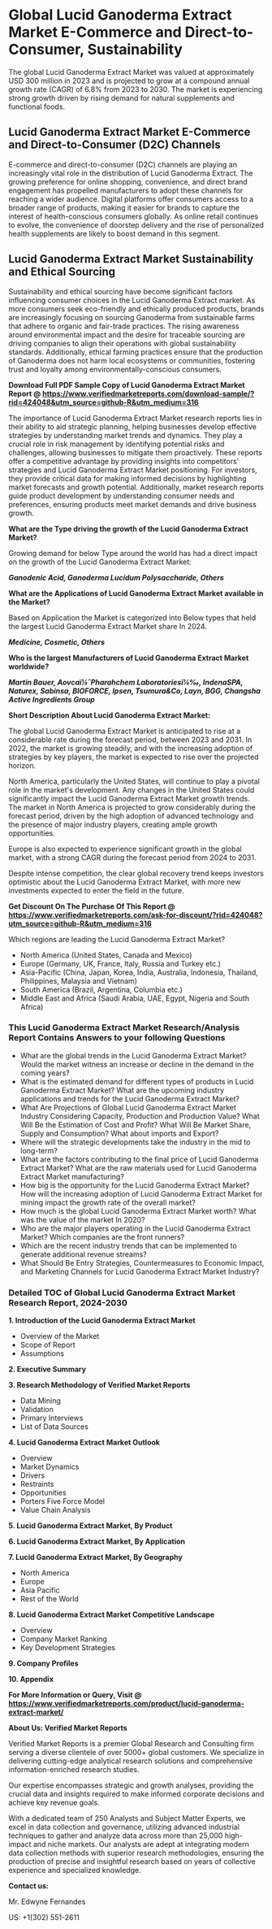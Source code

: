 <h1>Global Lucid Ganoderma Extract Market E-Commerce and Direct-to-Consumer, Sustainability</h1><p class=""><p>The global Lucid Ganoderma Extract Market was valued at approximately USD 300 million in 2023 and is projected to grow at a compound annual growth rate (CAGR) of 6.8% from 2023 to 2030. The market is experiencing strong growth driven by rising demand for natural supplements and functional foods.</p><h2>Lucid Ganoderma Extract Market E-Commerce and Direct-to-Consumer (D2C) Channels</h2><p>E-commerce and direct-to-consumer (D2C) channels are playing an increasingly vital role in the distribution of Lucid Ganoderma Extract. The growing preference for online shopping, convenience, and direct brand engagement has propelled manufacturers to adopt these channels for reaching a wider audience. Digital platforms offer consumers access to a broader range of products, making it easier for brands to capture the interest of health-conscious consumers globally. As online retail continues to evolve, the convenience of doorstep delivery and the rise of personalized health supplements are likely to boost demand in this segment.</p><h2>Lucid Ganoderma Extract Market Sustainability and Ethical Sourcing</h2><p>Sustainability and ethical sourcing have become significant factors influencing consumer choices in the Lucid Ganoderma Extract market. As more consumers seek eco-friendly and ethically produced products, brands are increasingly focusing on sourcing Ganoderma from sustainable farms that adhere to organic and fair-trade practices. The rising awareness around environmental impact and the desire for traceable sourcing are driving companies to align their operations with global sustainability standards. Additionally, ethical farming practices ensure that the production of Ganoderma does not harm local ecosystems or communities, fostering trust and loyalty among environmentally-conscious consumers.</p></p><p class=""><strong>Download Full PDF Sample Copy of Lucid Ganoderma Extract Market Report @ <a href="https://www.verifiedmarketreports.com/download-sample/?rid=424048&utm_source=github-R&utm_medium=316" target="_blank">https://www.verifiedmarketreports.com/download-sample/?rid=424048&utm_source=github-R&utm_medium=316</a></strong></p><p>The importance of&nbsp;Lucid Ganoderma Extract Market research reports lies in their ability to aid strategic planning, helping businesses develop effective strategies by understanding market trends and dynamics. They play a crucial role in risk management by identifying potential risks and challenges, allowing businesses to mitigate them proactively. These reports offer a competitive advantage by providing insights into competitors' strategies and Lucid Ganoderma Extract Market positioning. For investors, they provide critical data for making informed decisions by highlighting market forecasts and growth potential. Additionally, market research reports guide product development by understanding consumer needs and preferences, ensuring products meet market demands and drive business growth.</p><p><strong>What are the&nbsp;Type driving the growth of the Lucid Ganoderma Extract Market?</strong></p><p id="" class="">Growing demand for below Type around the world has had a direct impact on the growth of the Lucid Ganoderma Extract Market:</p><p class=""><em><strong>Ganodenic Acid, Ganoderma Lucidum Polysaccharide, Others</strong></em></p><p class=""><strong>What are the&nbsp;Applications&nbsp;of Lucid Ganoderma Extract Market available in the Market?</strong></p><p id="" class="">Based on Application the Market is categorized into Below types that held the largest Lucid Ganoderma Extract Market share In 2024.</p><p class=""><em><strong>Medicine, Cosmetic, Others</strong></em></p><p class=""><strong>Who is the largest Manufacturers of Lucid Ganoderma Extract Market worldwide?</strong></p><p><em><strong>Martin Bauer, Aovcaï¼ˆPharahchem Laboratoriesï¼‰, IndenaSPA, Naturex, Sabinsa, BIOFORCE, Ipsen, Tsumura&Co, Layn, BGG, Changsha Active Ingredients Group</strong></em></p><p id="" class=""><strong>Short Description About Lucid Ganoderma Extract Market:</strong></p><p>The global Lucid Ganoderma Extract Market is anticipated to rise at a considerable rate during the forecast period, between 2023 and 2031. In 2022, the market is growing steadily, and with the increasing adoption of strategies by key players, the market is expected to rise over the projected horizon.</p><p>North America, particularly the United States, will continue to play a pivotal role in the market's development. Any changes in the United States could significantly impact the Lucid Ganoderma Extract Market growth trends. The market in North America is projected to grow considerably during the forecast period, driven by the high adoption of advanced technology and the presence of major industry players, creating ample growth opportunities.</p><p>Europe is also expected to experience significant growth in the global market, with a strong CAGR during the forecast period from 2024 to 2031.</p><p>Despite intense competition, the clear global recovery trend keeps investors optimistic about the Lucid Ganoderma Extract Market, with more new investments expected to enter the field in the future.</p><p id="" class=""><strong>Get Discount On The Purchase Of This Report @ <a href="https://www.verifiedmarketreports.com/ask-for-discount/?rid=424048?utm_source=github-R&utm_medium=316" target="_blank">https://www.verifiedmarketreports.com/ask-for-discount/?rid=424048?utm_source=github-R&utm_medium=316</a></strong></p><p class="">Which regions are leading the Lucid Ganoderma Extract Market?</p><ul><li>North America (United States, Canada and Mexico)</li><li>Europe (Germany, UK, France, Italy, Russia and Turkey etc.)</li><li>Asia-Pacific (China, Japan, Korea, India, Australia, Indonesia, Thailand, Philippines, Malaysia and Vietnam)</li><li>South America (Brazil, Argentina, Columbia etc.)</li><li>Middle East and Africa (Saudi Arabia, UAE, Egypt, Nigeria and South Africa)</li></ul><h3 id="" class="">This Lucid Ganoderma Extract Market Research/Analysis Report Contains Answers to your following Questions</h3><ul><li>What are the global trends in the Lucid Ganoderma Extract Market? Would the market witness an increase or decline in the demand in the coming years?</li><li>What is the estimated demand for different types of products in Lucid Ganoderma Extract Market? What are the upcoming industry applications and trends for the Lucid Ganoderma Extract Market?</li><li>What Are Projections of Global Lucid Ganoderma Extract Market Industry Considering Capacity, Production and Production Value? What Will Be the Estimation of Cost and Profit? What Will Be Market Share, Supply and Consumption? What about imports and Export?</li><li>Where will the strategic developments take the industry in the mid to long-term?</li><li>What are the factors contributing to the final price of Lucid Ganoderma Extract Market? What are the raw materials used for Lucid Ganoderma Extract Market manufacturing?</li><li>How big is the opportunity for the Lucid Ganoderma Extract Market? How will the increasing adoption of Lucid Ganoderma Extract Market for mining impact the growth rate of the overall market?</li><li>How much is the global Lucid Ganoderma Extract Market worth? What was the value of the market In 2020?</li><li>Who are the major players operating in the Lucid Ganoderma Extract Market? Which companies are the front runners?</li><li>Which are the recent industry trends that can be implemented to generate additional revenue streams?</li><li>What Should Be Entry Strategies, Countermeasures to Economic Impact, and Marketing Channels for Lucid Ganoderma Extract Market Industry?</li></ul><h3 id="" class="">Detailed TOC of Global Lucid Ganoderma Extract Market Research Report, 2024-2030</h3><p id="" class=""><strong>1. Introduction of the Lucid Ganoderma Extract Market</strong></p><ul><li>Overview of the Market</li><li>Scope of Report</li><li>Assumptions</li></ul><p id="" class=""><strong>2. Executive Summary</strong></p><p id="" class=""><strong>3. Research Methodology of Verified Market Reports</strong></p><ul><li>Data Mining</li><li>Validation</li><li>Primary Interviews</li><li>List of Data Sources</li></ul><p id="" class=""><strong>4. Lucid Ganoderma Extract Market Outlook</strong></p><ul><li>Overview</li><li>Market Dynamics</li><li>Drivers</li><li>Restraints</li><li>Opportunities</li><li>Porters Five Force Model</li><li>Value Chain Analysis</li></ul><p id="" class=""><strong>5. Lucid Ganoderma Extract Market, By Product</strong></p><p id="" class=""><strong>6. Lucid Ganoderma Extract Market, By Application</strong></p><p id="" class=""><strong>7. Lucid Ganoderma Extract Market, By Geography</strong></p><ul><li>North America</li><li>Europe</li><li>Asia Pacific</li><li>Rest of the World</li></ul><p id="" class=""><strong>8. Lucid Ganoderma Extract Market Competitive Landscape</strong></p><ul><li>Overview</li><li>Company Market Ranking</li><li>Key Development Strategies</li></ul><p id="" class=""><strong>9. Company Profiles</strong></p><p id="" class=""><strong>10. Appendix</strong></p><p id="" class=""><strong>For More Information or Query, Visit @ <a href="https://www.verifiedmarketreports.com/product/lucid-ganoderma-extract-market/" target="_blank">https://www.verifiedmarketreports.com/product/lucid-ganoderma-extract-market/</a></strong></p><p id="" class=""><strong>About Us: Verified Market Reports</strong></p><p id="" class="">Verified Market Reports is a premier Global Research and Consulting firm serving a diverse clientele of over 5000+ global customers. We specialize in delivering cutting-edge analytical research solutions and comprehensive information-enriched research studies.</p><p id="" class="">Our expertise encompasses strategic and growth analyses, providing the crucial data and insights required to make informed corporate decisions and achieve key revenue goals.</p><p id="" class="">With a dedicated team of 250 Analysts and Subject Matter Experts, we excel in data collection and governance, utilizing advanced industrial techniques to gather and analyze data across more than 25,000 high-impact and niche markets. Our analysts are adept at integrating modern data collection methods with superior research methodologies, ensuring the production of precise and insightful research based on years of collective experience and specialized knowledge.</p><p id="" class=""><strong>Contact us:</strong></p><p id="" class="">Mr. Edwyne Fernandes</p><p id="" class="">US: +1(302) 551-2611</p>